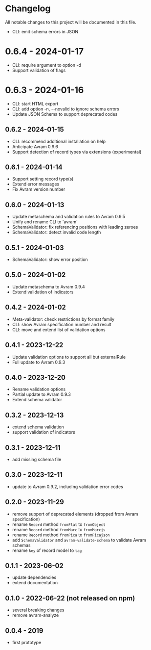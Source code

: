 # Changelog

All notable changes to this project will be documented in this file.

- CLI: emit schema errors in JSON

# 0.6.4 - 2024-01-17

- CLI: require argument to option -d
- Support validation of flags

# 0.6.3 - 2024-01-16

- CLI: start HTML export
- CLI: add option -n, --novalid to ignore schema errors
- Update JSON Schema to support deprecated codes

## 0.6.2 - 2024-01-15

- CLI: recommend additional installation on help
- Anticipate Avram 0.9.6
- Support detection of record types via extensions (experimental)

## 0.6.1 - 2024-01-14

- Support setting record type(s)
- Extend error messages
- Fix Avram version number

## 0.6.0 - 2024-01-13

- Update metaschema and validation rules to Avram 0.9.5
- Unify and rename CLI to 'avram'
- SchemaValidator: fix referencing positions with leading zeroes
- SchemaValidator: detect invalid code length

## 0.5.1 - 2024-01-03

- SchemaValidator: show error position

## 0.5.0 - 2024-01-02

- Update metaschema to Avram 0.9.4
- Extend validation of indicators

## 0.4.2 - 2024-01-02

- Meta-validator: check restrictions by format family
- CLI: show Avram specification number and result
- CLI: move and extend list of validation options

## 0.4.1 - 2023-12-22

- Update validation options to support all but externalRule
- Full update to Avram 0.9.3

## 0.4.0 - 2023-12-20

- Rename validation options
- Partial update to Avram 0.9.3
- Extend schema validator

## 0.3.2 - 2023-12-13

- extend schema validation
- support validation of indicators

## 0.3.1 - 2023-12-11

- add missing schema file

## 0.3.0 - 2023-12-11

- update to Avram 0.9.2, including validation error codes

## 0.2.0 - 2023-11-29

- remove support of deprecated elements (dropped from Avram specification)
- rename `Record` method `fromFlat` to `fromObject`
- rename `Record` method `fromMarc` to `fromMarcjs`
- rename `Record` method `fromPica` to `fromPicajson`
- add `SchemaValidator` and `avram-validate-schema` to validate Avram schemas
- rename `key` of record model to `tag`

## 0.1.1 - 2023-06-02

- update dependencies
- extend documentation

## 0.1.0 - 2022-06-22 (not released on npm)

- several breaking changes
- remove avram-analyze

## 0.0.4 - 2019 

- first prototype


